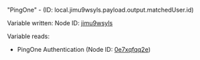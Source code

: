 "PingOne" - (ID: local.jimu9wsyls.payload.output.matchedUser.id)

Variable written:
Node ID: [jimu9wsyls](../nodes/jimu9wsyls.md)

Variable reads:
* PingOne Authentication (Node ID: [0e7xqfqq2e](../nodes/0e7xqfqq2e.md))
